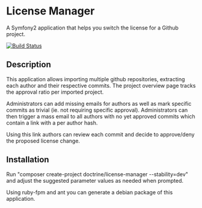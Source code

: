 # License Manager

A Symfony2 application that helps you switch the license for a Github project.

[![Build Status](https://travis-ci.org/beberlei/license-manager.png?branch=master)](https://travis-ci.org/beberlei/license-manager)

Description
-----------

This application allows importing multiple github repositories, extracting each author
and their respective commits. The project overview page tracks the approval ratio per
imported project.

Administrators can add missing emails for authors as well as mark specific commits as
trivial (ie. not requiring specific approval). Administrators can then trigger a mass
email to all authors with no yet approved commits which contain a link with a per
author hash.

Using this link authors can review each commit and decide to approve/deny the proposed
license change.

Installation
------------

Run "composer create-project doctrine/license-manager --stability=dev" and
adjust the suggested parameter values as needed when prompted.

Using ruby-fpm and ant you can generate a debian package of this application.

